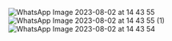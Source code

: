 ![WhatsApp Image 2023-08-02 at 14 43 55](https://github.com/busecansuuu/online_diet_app/assets/103958071/ee7e17fa-671a-4ae2-9452-88454d84b95f)
![WhatsApp Image 2023-08-02 at 14 43 55 (1)](https://github.com/busecansuuu/online_diet_app/assets/103958071/06b81d45-91b2-4a6c-8ed4-810a17f76736)
![WhatsApp Image 2023-08-02 at 14 43 54](https://github.com/busecansuuu/online_diet_app/assets/103958071/b750449c-b4a0-470e-92a0-0979ba03b8ed)
